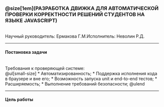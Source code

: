 ### @size[1em](РАЗРАБОТКА ДВИЖКА ДЛЯ АВТОМАТИЧЕСКОЙ ПРОВЕРКИ КОРРЕКТНОСТИ РЕШЕНИЙ СТУДЕНТОВ НА ЯЗЫКЕ JAVASCRIPT)
<br />
<div style="display: flex; justify-items: space-between">
  <div>Научный руководитель: Ермакова Г.М.</div>
  <div>Исполнитель: Неволин Р.Д.</div>
</div>

---

#### Постановка задачи
<br />
<div>Требования к проверяющей системе:</div>
@ul[small-size]
* Автоматизированность;
* Поддержка исполнения кода в браузере и вне его;
* Возможность запуска unit и end-to-end тестов;
* Расширяемость;
* Выполнение требований безопасности;
@ulend

---

#### Цель работы
<br />
